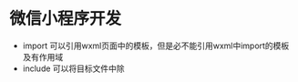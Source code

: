 # 微信小程序开发
* import 可以引用wxml页面中的模板，但是必不能引用wxml中import的模板  及有作用域 
* include 可以将目标文件中除<template >模板中的其他整个代码完整拷贝到 include位置处
* wxs模块 使用module.exports暴露私有变量和方法 wxs和wxml文件使用wxs单标签引入
* 在其他wxs模块中引入该wxs模块 可以使用require函数 需要注意几点 1. 必须使用相对路径 2. wxs模块均为单例，wxs模块在初次引用时，会自动初始化单例对象，多页面，多个地方引用，使用的都是同一个wxs模块对象 3.如果一个wxs模块定义后未使用，则该模块不会解析和运行
*引用方式 <wxs src=""  module="moduleName" />
* eg: <view class="viewred" hover-class="hoverred" hover-start-time="20" hover-stay-time="2000" bindtap="clickred">CLICK HERE</view>
hover-class:鼠标移至样式  hover-start-time 鼠标移至开始改变样式时间 hover-stay-time 鼠标移至切换样式保留延迟消失时间

### scroll 组件
* <scroll-view scroll-y style="height: 200px;" bindscrolltoupper="upper" bindscrolltolower="lower" bindscroll="scroll" scroll-into-view="{{toView}}" scroll-top="{{scrollTop}}"> </scroll-view>   bindscrolltoupper ：滚动到顶部触发upper  bindscrolltolower：滚动到底部触发lower scroll-into-view ： 定位到视图id scroll-top 竖直滚动条位置
* 上面的例子如果是横向滚动  scroll-x  wxss需要注意   ： 
.scrollView{white-space: nowrap; }.scroll-view-item_H{width:100%; height:100px; display:inline-block; }

### swiper 组件
* eg : <swiper indicator-dots="{{indicatorDots}}" autoplay="{{autoplay}}" interval="{{interval}}" duration="{{duration}}">
* indicator-dots:是否有滚动点 autoplay: 是否自动滚动 interval:滚动间隔 duration:滚动动画时间 

### slider 组件
* <slider bindtap="intervalChange" show-value min="500" max="2000" />interval (自动滑动间隔)
* <slider bindtap="durationChange" show-value min="1000" max="10000"/>duration（动画滑动时间）
*  intervalChange : function(e){interval : e.detail.value }   js通过 e.detail.value 来获取slide的值  show-value 显示数值大小
*  slide 组件绑定事件不用bindtap  而用bindchange

### movable-area / movable-view 练习
* movable-area 为边界 内部包括可移动的movable-view 部分
* moveable-view 属性： 1.direction:vertical(纵向) horizontal(横向)all   2.inertia 是否具有惯性 3.out-of-bounds : true/false 超出移动区域是否可以移动 3. x y 定义moable-view 横纵坐标 4. damping : 阻尼系数，控制xy改变动画和会弹动画  值越大 越快  5. friction 摩擦系数 需要大于0
* 注意：movable-view 必须设置width和height属性，不设置默认为10px
movable-view 默认为绝对定位，top和left属性为0px
当movable-view小于movable-area时，movable-view的移动范围是在movable-area内；当movable-view大于movable-area时，movable-view的移动范围必须包含movable-area（x轴方向和y轴方向分开考虑）

## <cover-view></cover-view> 自定义覆盖
* 用法： <video src="" > <cover-view></cover-view></video>
* tip: 只可嵌套在原生组件map、video、canvas内，避免嵌套在其他组件内。
tip: 事件模型遵循冒泡模型，但不会冒泡到原生组件。
tip: 文本建议都套上cover-view标签，避免排版错误。
tip: 只支持基本的定位、布局、文本样式。不支持设置单边的border、opacity、background-image等。
tip: 建议子节点不要溢出父节点
tip: 暂不支持css动画。

## icon
* <icon type="类型"  color="颜色"  size="图标大小" /> 
* type : 'success', 'success_no_circle', 'info', 'warn', 'waiting', 'cancel', 'download', 'search', 'clear'
## text
* decode可以解析的有&nbsp;&lt; &gt;&amp;&apos;&ensp;&emsp;
各个操作系统的空格标准并不一致。
<text/> 组件内只支持<text/>嵌套。
除了文本节点以外的其他节点都无法长按选中。

## progress
* <progress percent="20"  show-info   stroke-width ="40" color="pink" backgrounddColor="black" active />
* 属性名   类型  默认值 说明  最低版本
percent Float   无   百分比0~100    
show-info   Boolean false   在进度条右侧显示百分比 
stroke-width    Number  6   进度条线的宽度，单位px    
color   Color   #09BB07 进度条颜色 （请使用 activeColor） 
activeColor Color       已选择的进度条的颜色  
backgroundColor Color       未选择的进度条的颜色  
active  Boolean false   进度条从左往右的动画  
active-mode String  backwards   backwards: 动画从头播；forwards：动画从上次结束点接着播   1.7.0
